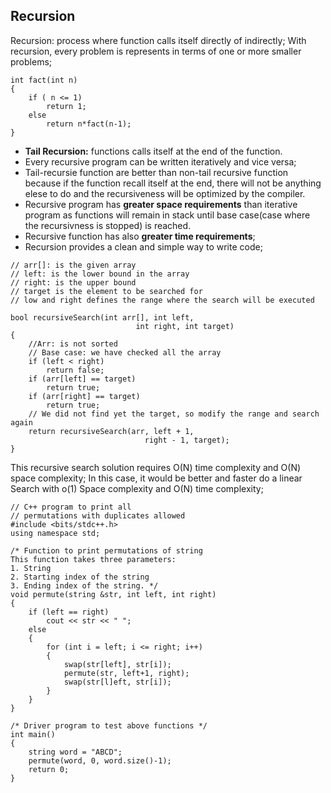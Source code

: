 ## Recursion

Recursion: process where function calls itself directly of indirectly; 
With recursion, every problem is represents in terms of one or more smaller problems; 
```
int fact(int n)
{
    if ( n <= 1)    
        return 1;
    else 
        return n*fact(n-1);
}
```

* **Tail Recursion:** functions calls itself at the end of the function.
* Every recursive program can be written iteratively and vice versa;
* Tail-recursie function are better than non-tail recursive function because if the function recall itself at the end, there will not be anything elese to do and the recursiveness will be optimized by the compiler.  
* Recursive program has **greater space requirements** than iterative program as functions will remain in stack until base case(case where the recursivness is stopped) is reached. 
* Recursive function has also **greater time requirements**; 
* Recursion provides a clean and simple way to write code; 


```
// arr[]: is the given array 
// left: is the lower bound in the array
// right: is the upper bound
// target is the element to be searched for
// low and right defines the range where the search will be executed 

bool recursiveSearch(int arr[], int left,  
                            int right, int target) 
{ 
    //Arr: is not sorted
    // Base case: we have checked all the array
    if (left < right) 
        return false; 
    if (arr[left] == target) 
        return true; 
    if (arr[right] == target) 
        return true; 
    // We did not find yet the target, so modify the range and search again
    return recursiveSearch(arr, left + 1,  
                              right - 1, target); 
} 
```
This recursive search solution requires O(N) time complexity and O(N) space complexity; In this case, it would be better and faster do a linear Search with o(1) Space complexity and O(N) time complexity;

```
// C++ program to print all 
// permutations with duplicates allowed 
#include <bits/stdc++.h>
using namespace std;

/* Function to print permutations of string 
This function takes three parameters: 
1. String 
2. Starting index of the string 
3. Ending index of the string. */
void permute(string &str, int left, int right) 
{ 
    if (left == right) 
        cout << str << " "; 
    else
    { 
        for (int i = left; i <= right; i++) 
        { 
            swap(str[left], str[i]); 
            permute(str, left+1, right); 
            swap(str[l]eft, str[i]); 
        } 
    } 
} 

/* Driver program to test above functions */
int main() 
{ 
    string word = "ABCD";
    permute(word, 0, word.size()-1); 
    return 0; 
} 
```

